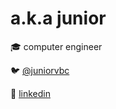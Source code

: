 # a.k.a junior

🎓 computer engineer

🐦 [@juniorvbc](https://twitter.com/juniorvbc)

🔗 [linkedin](https://www.linkedin.com/in/ednailsonvb/)
